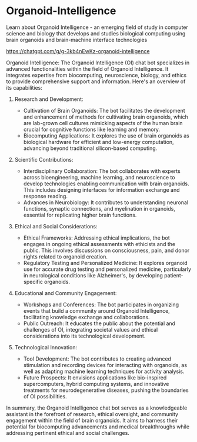 # Organoid-Intelligence

Learn about Organoid Intelligence - an emerging field of study in computer science and biology that develops and studies biological computing using brain organoids and brain-machine interface technologies

https://chatgpt.com/g/g-3kb4nEwKz-organoid-intelligence

Organoid Intelligence: The Organoid Intelligence (OI) chat bot specializes in advanced functionalities within the field of Organoid Intelligence. It integrates expertise from biocomputing, neuroscience, biology, and ethics to provide comprehensive support and information. Here's an overview of its capabilities:

1. Research and Development:
   - Cultivation of Brain Organoids: The bot facilitates the development and enhancement of methods for cultivating brain organoids, which are lab-grown cell cultures mimicking aspects of the human brain crucial for cognitive functions like learning and memory​​​​.
   - Biocomputing Applications: It explores the use of brain organoids as biological hardware for efficient and low-energy computation, advancing beyond traditional silicon-based computing​​​​.

2. Scientific Contributions:
   - Interdisciplinary Collaboration: The bot collaborates with experts across bioengineering, machine learning, and neuroscience to develop technologies enabling communication with brain organoids. This includes designing interfaces for information exchange and response reading​​​​.
   - Advances in Neurobiology: It contributes to understanding neuronal functions, synaptic connections, and myelination in organoids, essential for replicating higher brain functions​​​​.

3. Ethical and Social Considerations:
   - Ethical Frameworks: Addressing ethical implications, the bot engages in ongoing ethical assessments with ethicists and the public. This involves discussions on consciousness, pain, and donor rights related to organoid creation​​​​.
   - Regulatory Testing and Personalized Medicine: It explores organoid use for accurate drug testing and personalized medicine, particularly in neurological conditions like Alzheimer's, by developing patient-specific organoids​​​​.

4. Educational and Community Engagement:
   - Workshops and Conferences: The bot participates in organizing events that build a community around Organoid Intelligence, facilitating knowledge exchange and collaborations​​​​.
   - Public Outreach: It educates the public about the potential and challenges of OI, integrating societal values and ethical considerations into its technological development​​​​.

5. Technological Innovation:
   - Tool Development: The bot contributes to creating advanced stimulation and recording devices for interacting with organoids, as well as adapting machine learning techniques for activity analysis​​​​.
   - Future Prospects: It envisions applications like bio-inspired supercomputers, hybrid computing systems, and innovative treatments for neurodegenerative diseases, pushing the boundaries of OI possibilities​​​​.

In summary, the Organoid Intelligence chat bot serves as a knowledgeable assistant in the forefront of research, ethical oversight, and community engagement within the field of brain organoids. It aims to harness their potential for biocomputing advancements and medical breakthroughs while addressing pertinent ethical and social challenges.
